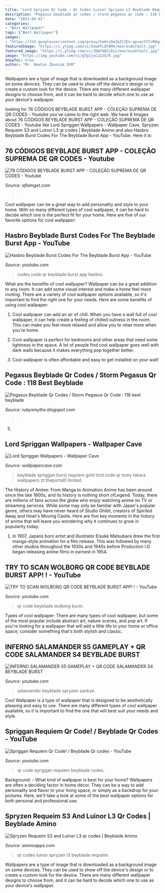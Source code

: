```yaml
---
title: "Lord Spryzen Qr Code ~ Qr Codes Luinor Spryzen L3 Beyblade Requeim"
description: "Pegasus beyblade qr codes / storm pegasus qr code : 118 best beyblade"
date: "2022-04-01"
categories:
- "Best Wallpaper"
tags: ["Best Wallpaper"]
images:
- "https://lh3.googleusercontent.com/proxy/haHra5mZqICJEn-qpvaxY5TcRBqg8NwUsVilE0Pd_S1qOyAWFiwj2Z8sW-4fgaVDMA5AYTRN7G9htjb9ivpPyNpHCtyavtua2N5_iywkfhY_wSUzWYcUWCxFdY8qe6WSMuguT0zhRm02u3rcbUb7qsOXtcUthhrvysUH9Q0K9wbGTVx0SKobE_L2OBXLJw=w1200-h630-p-k-no-nu"
featuredImage: "https://i.ytimg.com/vi/3nw4fLdY8M4/maxresdefault.jpg"
featured_image: "https://i.ytimg.com/vi/JbW74ACL6Is/maxresdefault.jpg"
image: "https://img.youtube.com/vi/gTp2jxCu2JQ/0.jpg"
ShowToc: true
author: "Mr. Newton Zboncak DVM"
---
```



Wallpapers are a type of image that is downloaded as a background image on some devices. They can be used to show off the device's design or to create a custom look for the device. There are many different wallpaper designs to choose from, and it can be hard to decide which one to use as your device's wallpaper.

	

		
looking for 76 CÓDIGOS BEYBLADE BURST APP - COLEÇÃO SUPREMA DE QR CODES - Youtube you've came to the right web. We have 8 Images about 76 CÓDIGOS BEYBLADE BURST APP - COLEÇÃO SUPREMA DE QR CODES - Youtube like Lord Spriggan Wallpapers - Wallpaper Cave, Spryzen Requeim S3 and Luinor L3 qr codes | Beyblade Amino and also Hasbro Beyblade Burst Codes For The Beyblade Burst App - YouTube. Here it is:
		
    
## 76 CÓDIGOS BEYBLADE BURST APP - COLEÇÃO SUPREMA DE QR CODES - Youtube

<img loading=lazy src="https://img.youtube.com/vi/gTp2jxCu2JQ/0.jpg" onerror="this.onerror=null;this.src='https://tse2.mm.bing.net/th?id=OIP.EpTrCLvF7PkA3RgWmHhzJAHaFj&amp;pid=15.1';" alt="76 CÓDIGOS BEYBLADE BURST APP - COLEÇÃO SUPREMA DE QR CODES - Youtube">

_Source: aflamget.com_

>. 

	

Cool wallpaper can be a great way to add personality and style to your home. With so many different types of cool wallpaper, it can be hard to decide which one is the perfect fit for your home. Here are five of our favorite options for cool wallpaper: 

    
## Hasbro Beyblade Burst Codes For The Beyblade Burst App - YouTube

<img loading=lazy src="https://i.ytimg.com/vi/JbW74ACL6Is/maxresdefault.jpg" onerror="this.onerror=null;this.src='https://tse2.mm.bing.net/th?id=OIP.jGIby-YtY__RryVHX8NLlwHaEK&amp;pid=15.1';" alt="Hasbro Beyblade Burst Codes For The Beyblade Burst App - YouTube">

_Source: youtube.com_

>codes code qr beyblade burst app hasbro. 

	

What are the benefits of cool wallpaper?
Wallpaper can be a great addition to any room. It can add some visual interest and make a home feel more inviting. There are a variety of cool wallpaper options available, so it's important to find the right one for your needs. Here are some benefits of using cool wallpaper: 
1. Cool wallpaper can add an air of chill. When you have a wall full of cool wallpaper, it can help create a feeling of chilled outness in the room. This can make you feel more relaxed and allow you to relax more when you're home. 

2. Cool wallpaper is perfect for bedrooms and other areas that need some lightness in the space. A lot of people find cool wallpaper goes well with dark walls because it makes everything pop together better. 

3. Cool wallpaper is often affordable and easy to get installed on your wall!

    
## Pegasus Beyblade Qr Codes / Storm Pegasus Qr Code : 118 Best Beyblade

<img loading=lazy src="https://lh3.googleusercontent.com/proxy/haHra5mZqICJEn-qpvaxY5TcRBqg8NwUsVilE0Pd_S1qOyAWFiwj2Z8sW-4fgaVDMA5AYTRN7G9htjb9ivpPyNpHCtyavtua2N5_iywkfhY_wSUzWYcUWCxFdY8qe6WSMuguT0zhRm02u3rcbUb7qsOXtcUthhrvysUH9Q0K9wbGTVx0SKobE_L2OBXLJw=w1200-h630-p-k-no-nu" onerror="this.onerror=null;this.src='https://tse1.mm.bing.net/th?id=OIP.asTYoxLt7l5eqm5yswtaoQAAAA&amp;pid=15.1';" alt="Pegasus Beyblade Qr Codes / Storm Pegasus Qr Code : 118 best beyblade">

_Source: rubysmythe.blogspot.com_

>. 

	

5.

    
## Lord Spriggan Wallpapers - Wallpaper Cave

<img loading=lazy src="https://wallpapercave.com/wp/wp5040766.jpg" onerror="this.onerror=null;this.src='https://tse4.mm.bing.net/th?id=OIP.r7WC8l6Lkgu2PBjYFl4KDAHaFj&amp;pid=15.1';" alt="Lord Spriggan Wallpapers - Wallpaper Cave">

_Source: wallpapercave.com_

>beyblade spriggan burst requiem gold lord code qr tomy takara wallpapers zt theportal0 limited. 

	

The History of Anime: From Manga to Animation
Anime has been around since the late 1800s, and its history is nothing short ofLegend. Today, there are millions of fans across the globe who enjoy watching anime on TV or streaming services. While some may only be familiar with Japan's popular genre, others may have never heard of Studio Ghibli, creators of Spirited Away and Howl's Moving Castle. Here are five key moments in the history of anime that will leave you wondering why it continues to grow in popularity today:
1) In 1907, Japans born artist and illustrator Eisuke Matsubara drew the first manga-style animation for a film release. This was followed by many other studios throughout the 1930s and 1940s before Production I.G began releasing anime films in earnest in 1954.

    
## TRY TO SCAN WOLBORG QR CODE BEYBLADE BURST APP! ! - YouTube

<img loading=lazy src="https://i.ytimg.com/vi/-8yP3UjOu4M/hqdefault.jpg" onerror="this.onerror=null;this.src='https://tse2.mm.bing.net/th?id=OIP.SGmwfIR-7pmuY62I0ZTmDgHaFj&amp;pid=15.1';" alt="TRY TO SCAN WOLBORG QR CODE BEYBLADE BURST APP! ! - YouTube">

_Source: youtube.com_

>qr code beyblade wolborg burst. 

	

Types of cool wallpaper:
There are many types of cool wallpaper, but some of the most popular include abstract art, nature scenes, and pop art. If you're looking for a wallpaper that will add a little life to your home or office space, consider something that's both stylish and classic.

    
## INFERNO SALAMANDER S5 GAMEPLAY + QR CODE SALAMANDER S4 BEYBLADE BURST

<img loading=lazy src="https://i.ytimg.com/vi/3nw4fLdY8M4/maxresdefault.jpg" onerror="this.onerror=null;this.src='https://tse3.mm.bing.net/th?id=OIP._EcCi8FCzpjostRvu0sUOgHaEK&amp;pid=15.1';" alt="INFERNO SALAMANDER S5 GAMEPLAY + QR CODE SALAMANDER S4 BEYBLADE BURST">

_Source: youtube.com_

>salamander beyblade spryzen zankye. 

	

Cool Wallpaper is a type of wallpaper that is designed to be aesthetically pleasing and easy to use. There are many different types of cool wallpaper available, so it is important to find the one that will best suit your needs and style.

    
## Spriggan Requiem Qr Code! / Beyblade Qr Codes - YouTube

<img loading=lazy src="https://i.ytimg.com/vi/q29aY6qf4Q0/maxresdefault.jpg" onerror="this.onerror=null;this.src='https://tse3.mm.bing.net/th?id=OIP.73clQieZcSsBBb9Y5lMIhwHaEK&amp;pid=15.1';" alt="Spriggan Requiem Qr Code! / Beyblade Qr codes - YouTube">

_Source: youtube.com_

>qr code spriggan requiem beyblade codes. 

	

Background: - What kind of wallpaper is best for your home?
Wallpapers are often a deciding factor in home décor. They can be a way to add personality and flavor to your living space, or simply as a backdrop for your pictures. Here, we'll take a look at some of the best wallpaper options for both personal and professional use.

    
## Spryzen Requeim S3 And Luinor L3 Qr Codes | Beyblade Amino

<img loading=lazy src="https://pm1.narvii.com/6908/1c2dbf0136ebbc2a512f03b8ade3a7ace1f7f8der1-1536-2048v2_hq.jpg" onerror="this.onerror=null;this.src='https://tse3.mm.bing.net/th?id=OIP.quMENQfglkPv3GEbb6gsKQHaJ4&amp;pid=15.1';" alt="Spryzen Requeim S3 and Luinor L3 qr codes | Beyblade Amino">

_Source: aminoapps.com_

>qr codes luinor spryzen l3 beyblade requeim. 

	

Wallpapers are a type of image that is downloaded as a background image on some devices. They can be used to show off the device's design or to create a custom look for the device. There are many different wallpaper designs to choose from, and it can be hard to decide which one to use as your device's wallpaper.

